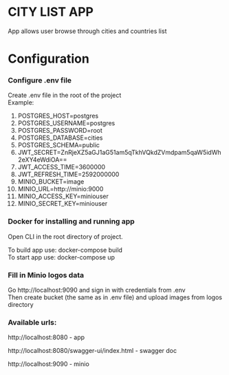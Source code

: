 # CITY LIST APP

App allows user browse through cities and countries list

# Configuration

### Configure .env file

Create .env file in the root of the project        
Example:
1. POSTGRES_HOST=postgres
2. POSTGRES_USERNAME=postgres
3. POSTGRES_PASSWORD=root
4. POSTGRES_DATABASE=cities
5. POSTGRES_SCHEMA=public
6. JWT_SECRET=ZnRjeXZ5aGJ1aG51am5qTkhVQkdZVmdpam5qaW5idWh2eXY4eWdiOA==
7. JWT_ACCESS_TIME=3600000
8. JWT_REFRESH_TIME=2592000000
9. MINIO_BUCKET=image
10. MINIO_URL=http://minio:9000
11. MINIO_ACCESS_KEY=miniouser
12. MINIO_SECRET_KEY=miniouser

### Docker for installing and running app

Open CLI in the root directory of project.   

To build app use: docker-compose build   
To start app use: docker-compose up

### Fill in Minio logos data

Go http://localhost:9090 and sign in with credentials from .env  
Then create bucket (the same as in .env file) and upload images from logos directory

### Available urls:

http://localhost:8080 - app

http://localhost:8080/swagger-ui/index.html - swagger doc

http://localhost:9090 - minio


